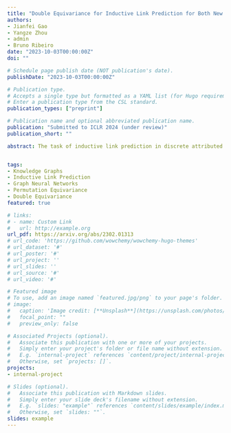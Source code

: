 ```yaml
---
title: "Double Equivariance for Inductive Link Prediction for Both New Nodes and New Relation Types"
authors:
- Jianfei Gao
- Yangze Zhou
- admin
- Bruno Ribeiro
date: "2023-10-03T00:00:00Z"
doi: ""

# Schedule page publish date (NOT publication's date).
publishDate: "2023-10-03T00:00:00Z"

# Publication type.
# Accepts a single type but formatted as a YAML list (for Hugo requirements).
# Enter a publication type from the CSL standard.
publication_types: ["preprint"]

# Publication name and optional abbreviated publication name.
publication: "Submitted to ICLR 2024 (under review)"
publication_short: ""

abstract: The task of inductive link prediction in discrete attributed multigraphs (e.g., knowledge graphs, multilayer networks, heterogeneous networks, etc.) generally focuses on test predictions with solely new nodes but not both new nodes and new relation types. In this work, we formally define the task of predicting (completely) new nodes and new relation types in test as a doubly inductive link prediction task and introduce a theoretical framework for the solution. We start by defining the concept of double permutation-equivariant representations that are equivariant to permutations of both node identities and edge relation types. We then propose a general blueprint to design neural architectures that impose a structural representation of relations that can inductively generalize from training nodes and relations to arbitrarily new test nodes and relations without the need for adaptation, side information, or retraining. We also introduce the concept of distributionally double equivariant positional embeddings designed to perform the same task. Finally, we empirically demonstrate the capability of the two proposed models on a set of novel real-world benchmarks, showcasing average relative performance gains of 39.65% on predicting new relations types compared to baselines.


tags:
- Knowledge Graphs
- Inductive Link Prediction
- Graph Neural Networks
- Permutation Equivariance
- Double Equivariance
featured: true

# links:
# - name: Custom Link
#   url: http://example.org
url_pdf: https://arxiv.org/abs/2302.01313
# url_code: 'https://github.com/wowchemy/wowchemy-hugo-themes'
# url_dataset: '#'
# url_poster: '#'
# url_project: ''
# url_slides: ''
# url_source: '#'
# url_video: '#'

# Featured image
# To use, add an image named `featured.jpg/png` to your page's folder. 
# image:
#   caption: 'Image credit: [**Unsplash**](https://unsplash.com/photos/s9CC2SKySJM)'
#   focal_point: ""
#   preview_only: false

# Associated Projects (optional).
#   Associate this publication with one or more of your projects.
#   Simply enter your project's folder or file name without extension.
#   E.g. `internal-project` references `content/project/internal-project/index.md`.
#   Otherwise, set `projects: []`.
projects:
- internal-project

# Slides (optional).
#   Associate this publication with Markdown slides.
#   Simply enter your slide deck's filename without extension.
#   E.g. `slides: "example"` references `content/slides/example/index.md`.
#   Otherwise, set `slides: ""`.
slides: example
---
```


<!-- {{% callout note %}}
Create your slides in Markdown - click the *Slides* button to check out the example.
{{% /callout %}}

Add the publication's **full text** or **supplementary notes** here. You can use rich formatting such as including [code, math, and images](https://wowchemy.com/docs/content/writing-markdown-latex/). -->

